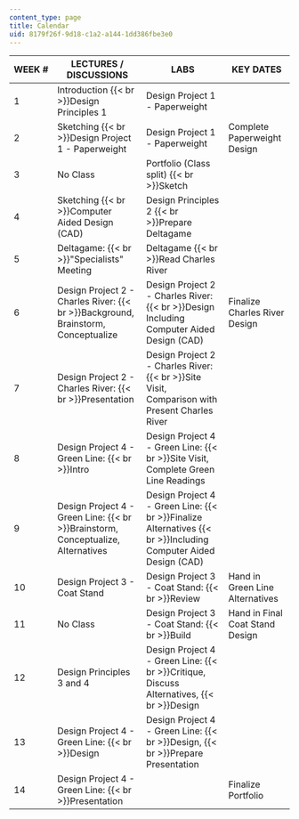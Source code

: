 ```yaml
---
content_type: page
title: Calendar
uid: 8179f26f-9d18-c1a2-a144-1dd386fbe3e0
---
```


| WEEK # | LECTURES / DISCUSSIONS | LABS | KEY DATES |
| --- | --- | --- | --- |
| 1 | Introduction  {{< br >}}Design Principles 1 | Design Project 1 - Paperweight |  |
| 2 | Sketching  {{< br >}}Design Project 1 - Paperweight | Design Project 1 - Paperweight | Complete Paperweight Design |
| 3 | No Class | Portfolio (Class split)  {{< br >}}Sketch |  |
| 4 | Sketching  {{< br >}}Computer Aided Design (CAD) | Design Principles 2  {{< br >}}Prepare Deltagame |  |
| 5 | Deltagame:  {{< br >}}"Specialists" Meeting | Deltagame  {{< br >}}Read Charles River |  |
| 6 | Design Project 2 - Charles River:  {{< br >}}Background, Brainstorm, Conceptualize | Design Project 2 - Charles River:  {{< br >}}Design Including Computer Aided Design (CAD) | Finalize Charles River Design |
| 7 | Design Project 2 - Charles River:  {{< br >}}Presentation | Design Project 2 - Charles River:  {{< br >}}Site Visit, Comparison with Present Charles River |  |
| 8 | Design Project 4 - Green Line:  {{< br >}}Intro | Design Project 4 - Green Line:  {{< br >}}Site Visit, Complete Green Line Readings |  |
| 9 | Design Project 4 - Green Line:  {{< br >}}Brainstorm, Conceptualize, Alternatives | Design Project 4 - Green Line:  {{< br >}}Finalize Alternatives  {{< br >}}Including Computer Aided Design (CAD) |  |
| 10 | Design Project 3 - Coat Stand | Design Project 3 - Coat Stand:  {{< br >}}Review | Hand in Green Line Alternatives |
| 11 | No Class | Design Project 3 - Coat Stand:  {{< br >}}Build | Hand in Final Coat Stand Design |
| 12 | Design Principles 3 and 4 | Design Project 4 - Green Line:  {{< br >}}Critique, Discuss Alternatives,  {{< br >}}Design |  |
| 13 | Design Project 4 - Green Line:  {{< br >}}Design | Design Project 4 - Green Line:  {{< br >}}Design,  {{< br >}}Prepare Presentation |  |
| 14 | Design Project 4 - Green Line:  {{< br >}}Presentation |  | Finalize Portfolio